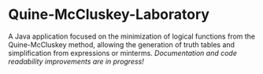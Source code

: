 # Quine-McCluskey-Laboratory
A Java application focused on the minimization of logical functions from the Quine-McCluskey method, allowing the generation of truth tables and simplification from expressions or minterms.
*Documentation and code readability improvements are in progress!*
